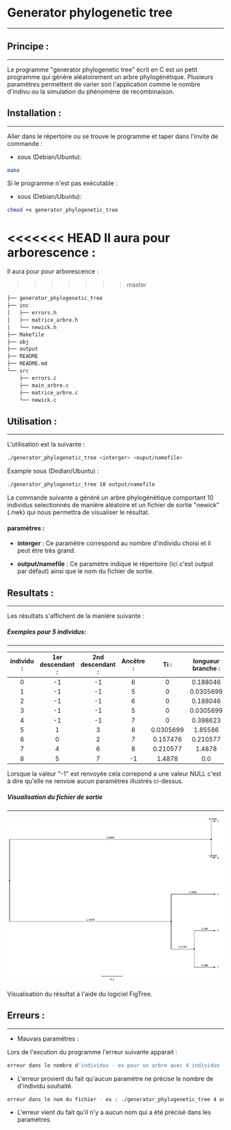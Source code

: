 # Generator phylogenetic tree
----
## Principe :
----
Le programme "generator phylogenetic tree" écrit en C est un petit programme qui génère aléatoirement un arbre phylogénétique. Plusieurs paramètres permettent de varier son l'application comme le nombre d'indivu ou la simulation du phénomène de recombinaison.

## Installation :
----
Aller dans le répertoire ou se trouve le programme et taper dans l'invite de commande :

* sous (Debian/Ubuntu):
```bash 
make
```
Si le programme n'est pas exécutable :

* sous (Debian/Ubuntu):
```bash
chmod +x generator_phylogenetic_tree
```

<<<<<<< HEAD
Il aura pour arborescence :
=======
Il aura pour pour arborescence :
>>>>>>> master

```bash 
├── generator_phylogenetic_tree
├── inc
│   ├── errors.h
│   ├── matrice_arbre.h
│   └── newick.h
├── Makefile
├── obj
├── output
├── README
├── README.md
└── src
    ├── errors.c
    ├── main_arbre.c
    ├── matrice_arbre.c
    └── newick.c
```

## Utilisation :
----

L'utilisation est la suivante :

```sh
./generator_phylogenetic_tree <interger> <ouput/namefile>
```

Example sous (Dedian/Ubuntu) :

```sh
./generator_phylogenetic_tree 10 output/namefile
```
La commande suivante a généré un arbre phylogénétique comportant 10 individus selectionnés de manière aléatoire et un fichier de sortie "newick" (.nwk) qui nous permettra de visualiser le résultat.

#### paramètres :
* __interger__ :
Ce paramètre correspond au nombre d'individu choisi et il peut être très grand.

* __output/namefile__ : Ce paramètre indique le répertoire (ici c'est output par défaut) ainsi que le nom du fichier de sortie.

## Resultats :
-----
Les résultats s'affichent de la manière suivante :

##### Exemples pour 5 individus:
---


|individu : | 1er descendant : | 2nd descendant : | Ancêtre : | Ti :     | longueur branche   : | Temps    :|
|:---------:|:----------------:|:----------------:|:---------:|:--------:|:--------------------:|:---------:|
|0          |-1                |-1                | 6         |0         | 0.188046             |0          |
|1          |-1                |-1                | 5         |0         | 0.0305699            |0          |
|2          |-1                |-1                | 6         |0         | 0.188046             |0          |
|3          |-1                |-1                | 5         |0         | 0.0305699            |0          |
|4          |-1                |-1                | 7         |0         | 0.398623             |0          |
|5          | 1                | 3                | 8         |0.0305699 | 1.85586              |0.0305699  |
|6          | 0                | 2                | 7         |0.157476  | 0.210577             |0.188046   |
|7          | 4                | 6                | 8         |0.210577  | 1.4878               |0.398623   |
|8          | 5                | 7                |-1         |1.4878    | 0.0                  |1.88643    |


Lorsque la valeur "-1" est renvoyée cela correpond a une valeur NULL c'est à dire qu'elle ne renvoie aucun paramètres illustrés ci-dessus.

##### Visualisation du fichier de sortie
----
![alt text](namefile.png "Example_newick_file")

Visualisation du résultat à l'aide du logiciel FigTree.

## Erreurs :
-----
* Mauvais paramètres :

Lors de l'excution du programme l'erreur suivante apparait :

```sh
erreur dans le nombre d'individus - ex pour un arbre avec 4 individus : ./generator_phylogenetic_tree 4 output/namefile
```
* L'erreur provient du fait qu'aucun paramètre ne précise le nombre de d'individu souhaité.

```sh
erreur dans le nom du fichier - ex : ./generator_phylogenetic_tree 4 output/namefile
```
* L'erreur vient du fait qu'il n'y a aucun nom qui a été précisé dans les paramètres.




